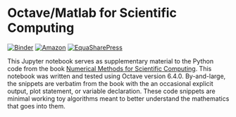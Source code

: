 # Octave/Matlab for Scientific Computing

[![Binder](https://mybinder.org/badge.svg)](https://mybinder.org/v2/gh/nmfsc/octave/main?filepath=octave.ipynb)
[![Amazon](https://img.shields.io/badge/Buy%20the%20book-on%20Amazon-lightgrey?style=flat)](https://www.amazon.com/dp/B09VFRYB4W)
[![EquaSharePress](https://img.shields.io/badge/Download%20the%20digital%20copy-grey?style=flat)](https://www.equalsharepress.com/media/NMFSC.pdf")

This Jupyter notebook serves as supplementary material to the Python code from the book [Numerical Methods for Scientific Computing](https://www.equalsharepress.com/media/NMFSC.pdf). This notebook was written and tested using Octave version 6.4.0. By-and-large, the snippets are verbatim from the book with the an occasional explicit output, plot statement, or variable declaration. These code snippets are minimal working toy algorithms meant to better understand the mathematics that goes into them.
